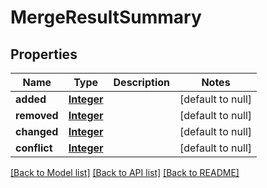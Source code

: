 # MergeResultSummary
## Properties

Name | Type | Description | Notes
------------ | ------------- | ------------- | -------------
**added** | [**Integer**](integer.md) |  | [default to null]
**removed** | [**Integer**](integer.md) |  | [default to null]
**changed** | [**Integer**](integer.md) |  | [default to null]
**conflict** | [**Integer**](integer.md) |  | [default to null]

[[Back to Model list]](../README.md#documentation-for-models) [[Back to API list]](../README.md#documentation-for-api-endpoints) [[Back to README]](../README.md)

